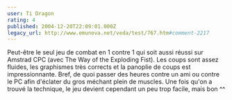 ```yaml
---
user: Ti Dragon
rating: 4
published: 2004-12-20T22:09:01.000Z
legacy_url: http://www.emunova.net/veda/test/767.htm#comment-2217
---
```

Peut-être le seul jeu de combat en 1 contre 1 qui soit aussi réussi sur Amstrad CPC (avec The Way of the Exploding Fist). Les coups sont assez fluides, les graphismes très corrects et la panoplie de coups est impressionnante. Bref, de quoi passer des heures contre un ami ou contre le PC afin d'éclater du gros méchant plein de muscles. Une fois qu'on a trouvé la technique, le jeu devient cependant un peu trop facile, mais bon ^^